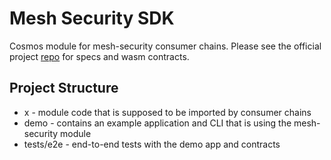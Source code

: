 # Mesh Security SDK

Cosmos module for mesh-security consumer chains. Please see the official project [repo](https://github.com/osmosis-labs/mesh-security)
for specs and wasm contracts.

## Project Structure

* x - module code that is supposed to be imported by consumer chains
* demo - contains an example application and CLI that is using the mesh-security module
* tests/e2e - end-to-end tests with the demo app and contracts  
